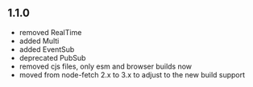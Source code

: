 ## 1.1.0
- removed RealTime
- added Multi
- added EventSub
- deprecated PubSub
- removed cjs files, only esm and browser builds now
- moved from node-fetch 2.x to 3.x to adjust to the new build support
